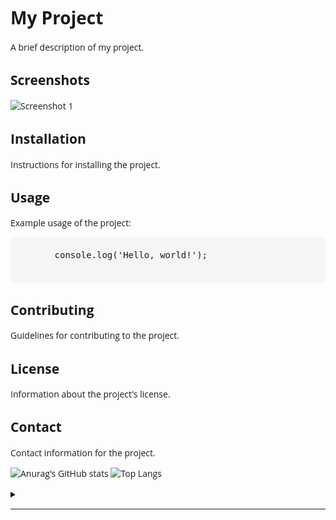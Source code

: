 <!DOCTYPE html>
<html>
  <head>
    <meta charset="utf-8">
    <title>My Project</title>
    <link rel="stylesheet" href="https://fonts.googleapis.com/css?family=Open+Sans:400,600">
    <link rel="stylesheet" href="https://cdn.jsdelivr.net/npm/prismjs@1.20.0/themes/prism.css">
    <style>
      /* Custom styles */
      body {
        font-family: 'Open Sans', sans-serif;
      }
      pre[class*="language-"] {
        background-color: #f5f5f5;
        padding: 20px;
        border-radius: 5px;
        overflow: auto;
      }
    </style>
  </head>
  <body>
    <h1>My Project</h1>
    <p>A brief description of my project.</p>
    <h2>Screenshots</h2>
    <img src="screenshot1.png" alt="Screenshot 1">
    <h2>Installation</h2>
    <p>Instructions for installing the project.</p>
    <h2>Usage</h2>
    <p>Example usage of the project:</p>
    <pre class="language-javascript">
      console.log('Hello, world!');
    </pre>
    <h2>Contributing</h2>
    <p>Guidelines for contributing to the project.</p>
    <h2>License</h2>
    <p>Information about the project's license.</p>
    <h2>Contact</h2>
    <p>Contact information for the project.</p>
    <script src="https://cdn.jsdelivr.net/npm/prismjs@1.20.0/prism.js"></script>
  </body>
</html>



![Anurag's GitHub stats](https://github-readme-stats.vercel.app/api?username=darko5r&theme=transparent&show_icons=true&hide_border=true&text_bold=true) ![Top Langs](https://github-readme-stats.vercel.app/api/top-langs/?username=darko5r&layout=compact&theme=transparent&hide_border=true&text_bold=true)



<details>
<summary>

_______

</summary>

Check later...

</details>

